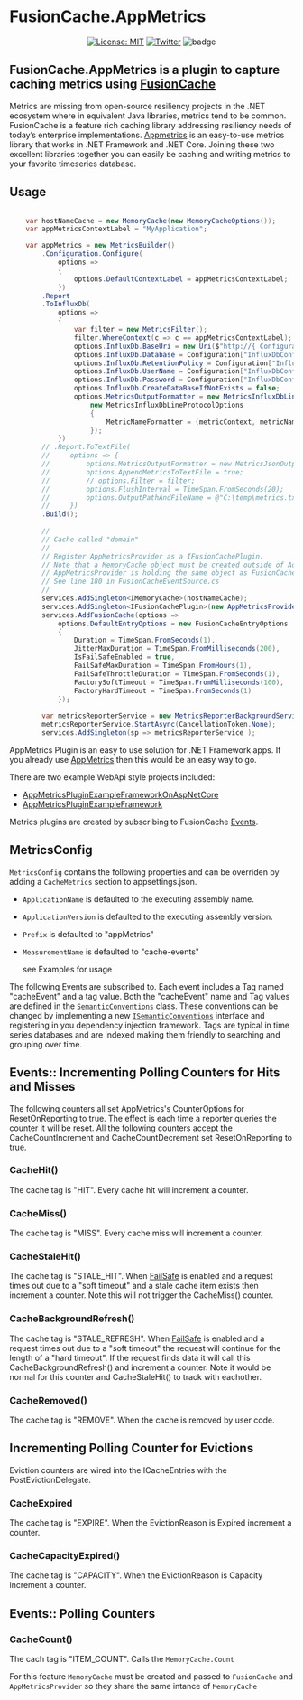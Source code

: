 # FusionCache.AppMetrics

<div align="center">

[![License: MIT](https://img.shields.io/badge/license-MIT-blue.svg)](https://opensource.org/licenses/MIT)
[![Twitter](https://img.shields.io/twitter/url/http/shields.io.svg?style=flat&logo=twitter)](https://twitter.com/intent/tweet?hashtags=fusioncache,caching,cache,dotnet,oss,csharp,appmetrics&text=🚀+FusionCache+Metrics+Plugin:+a+new+FusionCache+metrics+plugin+based+on+AppMetrics&url=https%3A%2F%2Fgithub.com%2Fjoeshook%2FZiggyCreatures.FusionCache.Metrics&via=josephshook)
![badge](https://img.shields.io/endpoint?url=https://gist.githubusercontent.com/JoeShook/59e2f3ef3dddc3f86e372c161ea501cc/raw/FusionCache.AppMetrics.Plugin-code-coverage.json)
</div>

## FusionCache.AppMetrics is a plugin to capture caching metrics using [FusionCache](https://github.com/jodydonetti/ZiggyCreatures.FusionCache)

Metrics are missing from open-source resiliency projects in the .NET ecosystem where in equivalent Java libraries, metrics tend to be common.  FusionCache is a feature rich caching library addressing resiliency needs of today’s enterprise implementations.  [Appmetrics](https://github.com/AppMetrics/AppMetrics) is an easy-to-use metrics library that works in .NET Framework and .NET Core.  Joining these two excellent libraries together you can easily be caching and writing metrics to your favorite timeseries database.

## Usage

```csharp

    var hostNameCache = new MemoryCache(new MemoryCacheOptions());
    var appMetricsContextLabel = "MyApplication";

    var appMetrics = new MetricsBuilder()
        .Configuration.Configure(
            options =>
            {
                options.DefaultContextLabel = appMetricsContextLabel;
            })
        .Report
        .ToInfluxDb(
            options =>
            {
                var filter = new MetricsFilter();
                filter.WhereContext(c => c == appMetricsContextLabel); //remove default AppMetrics metrics.
                options.InfluxDb.BaseUri = new Uri($"http://{ Configuration["InfluxDbConfig.Host"] }:{ Configuration["InfluxDbConfig.Port"] }");
                options.InfluxDb.Database = Configuration["InfluxDbConfig.Database"];
                options.InfluxDb.RetentionPolicy = Configuration["InfluxDbConfig.RetentionPolicy"];
                options.InfluxDb.UserName = Configuration["InfluxDbConfig.Username"];
                options.InfluxDb.Password = Configuration["InfluxDbConfig.Password"];
                options.InfluxDb.CreateDataBaseIfNotExists = false;
                options.MetricsOutputFormatter = new MetricsInfluxDbLineProtocolOutputFormatter(
                    new MetricsInfluxDbLineProtocolOptions
                    {
                        MetricNameFormatter = (metricContext, metricName) => $"{appMetricsContextLabel}_{metricContext}"
                    });
            })
        // .Report.ToTextFile(
        //     options => {
        //         options.MetricsOutputFormatter = new MetricsJsonOutputFormatter();
        //         options.AppendMetricsToTextFile = true;
        //         // options.Filter = filter;
        //         options.FlushInterval = TimeSpan.FromSeconds(20);
        //         options.OutputPathAndFileName = @"C:\temp\metrics.txt";
        //     })
        .Build();
        
        //
        // Cache called "domain"
        //
        // Register AppMetricsProvider as a IFusionCachePlugin.
        // Note that a MemoryCache object must be created outside of AddFusionCache extension method so that
        // AppMetricsProvider is holding the same object as FusionCache to enabled cache count reporting.
        // See line 180 in FusionCacheEventSource.cs
        //
        services.AddSingleton<IMemoryCache>(hostNameCache);
        services.AddSingleton<IFusionCachePlugin>(new AppMetricsProvider("domain", appMetrics, hostNameCache));
        services.AddFusionCache(options =>
            options.DefaultEntryOptions = new FusionCacheEntryOptions
            {
                Duration = TimeSpan.FromSeconds(1),
                JitterMaxDuration = TimeSpan.FromMilliseconds(200),
                IsFailSafeEnabled = true,
                FailSafeMaxDuration = TimeSpan.FromHours(1),
                FailSafeThrottleDuration = TimeSpan.FromSeconds(1),
                FactorySoftTimeout = TimeSpan.FromMilliseconds(100), 
                FactoryHardTimeout = TimeSpan.FromSeconds(1)
            });
                
        var metricsReporterService = new MetricsReporterBackgroundService(appMetrics, appMetrics.Options, appMetrics.Reporters);
        metricsReporterService.StartAsync(CancellationToken.None);
        services.AddSingleton(sp => metricsReporterService );
```

AppMetrics Plugin is an easy to use solution for .NET Framework apps.  If you already use [AppMetrics](https://github.com/AppMetrics/AppMetrics) then this would be an easy way to go.  

There are two example WebApi style projects included:

- [AppMetricsPluginExampleFrameworkOnAspNetCore](https://github.com/JoeShook/FusionCacheMetricsPlayground/tree/main/examples/AppMetricsPluginExampleFrameworkOnAspNetCore) 
- [AppMetricsPluginExampleFramework](https://github.com/JoeShook/FusionCacheMetricsPlayground/tree/main/examples/AppMetricsPluginExampleFramework)

Metrics plugins are created by subscribing to FusionCache [Events](https://github.com/jodydonetti/ZiggyCreatures.FusionCache/blob/cecba47e773d799a6b978d43858915cc8fb018d8/docs/Events.md).

## MetricsConfig
`MetricsConfig` contains the following properties and can be overriden by adding a `CacheMetrics` section to appsettings.json.  

- `ApplicationName` is defaulted to the executing assembly name.
- `ApplicationVersion` is defaulted to the executing assembly version.
- `Prefix` is defaulted to "appMetrics"
- `MeasurementName` is defaulted to "cache-events"
  
  see Examples for usage

The following Events are subscribed to.  Each event includes a Tag named "cacheEvent" and a tag value.  Both the "cacheEvent" name and Tag values are defined in the [`SemanticConventions`](https://github.com/JoeShook/FusionCacheMetricsPlayground/blob/main/src/ZiggyCreatures.FusionCache.Metrics.Core/SemanticConventions.cs) class.  These conventions can be changed by implementing a new [`ISemanticConventions`](https://github.com/JoeShook/FusionCacheMetricsPlayground/blob/main/src/ZiggyCreatures.FusionCache.Metrics.Core/ISemanticConventions.cs) interface and registering in you dependency injection framework.  Tags are typical in time series databases and are indexed making them friendly to searching and grouping over time.  

## Events:: Incrementing Polling Counters for Hits and Misses

The following counters all set AppMetrics's CounterOptions for ResetOnReporting to true.  The effect is each time a reporter queries the counter it will be reset.  All the following counters accept the  CacheCountIncrement and CacheCountDecrement set ResetOnReporting to true.

### CacheHit()

The cache tag is "HIT".  Every cache hit will increment a counter.

### CacheMiss()

The cache tag is "MISS".  Every cache miss will increment a counter.

### CacheStaleHit()

The cache tag is "STALE_HIT".  When [FailSafe](https://github.com/jodydonetti/ZiggyCreatures.FusionCache/blob/main/docs/Timeouts.md) is enabled and a request times out due to a "soft timeout" and a stale cache item exists then increment a counter.  Note this will not trigger the CacheMiss() counter.  

### CacheBackgroundRefresh()

The cache tag is "STALE_REFRESH".  When [FailSafe](https://github.com/jodydonetti/ZiggyCreatures.FusionCache/blob/main/docs/Timeouts.md) is enabled and a request times out due to a "soft timeout" the request will continue for the length of a "hard timeout".  If the request finds data it will call this CacheBackgroundRefresh() and increment a counter.  Note it would be normal for this counter and CacheStaleHit() to track with eachother.

### CacheRemoved()

The cache tag is "REMOVE".  When the cache is removed by user code.

## Incrementing Polling Counter for Evictions

Eviction counters are wired into the ICacheEntries with the PostEvictionDelegate.  

### CacheExpired

The cache tag is "EXPIRE".  When the EvictionReason is Expired increment a counter.

### CacheCapacityExpired()

The cache tag is "CAPACITY".  When the EvictionReason is Capacity increment a counter.

## Events:: Polling Counters

### CacheCount()

The cach tag is "ITEM_COUNT".  Calls the `MemoryCache.Count`

For this feature `MemoryCache` must be created and passed to `FusionCache` and `AppMetricsProvider` so they share the same intance of `MemoryCache`
